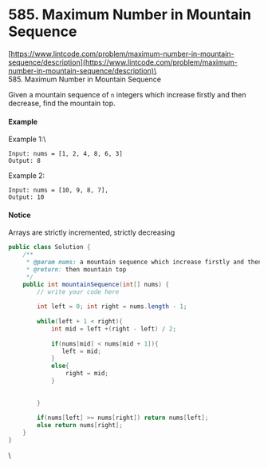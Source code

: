 # 585. Maximum Number in Mountain Sequence

[https://www.lintcode.com/problem/maximum-number-in-mountain-sequence/description](https://www.lintcode.com/problem/maximum-number-in-mountain-sequence/description)\
\
585\. Maximum Number in Mountain Sequence

Given a mountain sequence of `n` integers which increase firstly and then decrease, find the mountain top.

#### Example

Example 1:\


```
Input: nums = [1, 2, 4, 8, 6, 3] 
Output: 8
```

Example 2:



```
Input: nums = [10, 9, 8, 7], 
Output: 10
```

#### Notice

Arrays are strictly incremented, strictly decreasing



```java
public class Solution {
    /**
     * @param nums: a mountain sequence which increase firstly and then decrease
     * @return: then mountain top
     */
    public int mountainSequence(int[] nums) {
        // write your code here
        
        int left = 0; int right = nums.length - 1;
        
        while(left + 1 < right){
            int mid = left +(right - left) / 2;
            
            if(nums[mid] < nums[mid + 1]){
               left = mid;
            }
            else{
                right = mid;
            }
         
            
        }
        
        if(nums[left] >= nums[right]) return nums[left];
        else return nums[right];
    }
}
```

\

